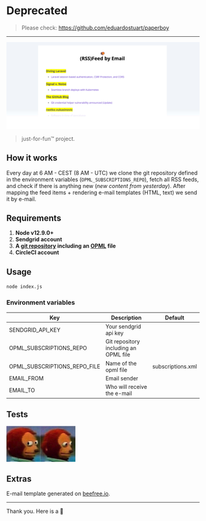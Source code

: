 # Deprecated 
> Please check: https://github.com/eduardostuart/paperboy 
--- 
<p align="center">
  <img src=".github/image.jpg" width="914" />
</p>

> just-for-fun™ project.

## How it works

Every day at 6 AM - CEST (8 AM - UTC) we clone the git repository defined in the environment variables (`OPML_SUBSCRIPTIONS_REPO`), fetch all RSS feeds, and check if there is anything new (_new content from yesterday_).
After mapping the feed items + rendering e-mail templates (HTML, text) we send it by e-mail.

## Requirements

1. **Node v12.9.0+**
1. **Sendgrid account**
1. **A [git repository](https://github.com/eduardostuart/opml) including an [OPML](https://en.wikipedia.org/wiki/OPML) file**
1. **CircleCI account**

## Usage

```sh
node index.js
```

### Environment variables

| Key | Description | Default |
|---|---|---|
| SENDGRID_API_KEY | Your sendgrid api key | |
| OPML_SUBSCRIPTIONS_REPO | Git repository including an OPML file | |
| OPML_SUBSCRIPTIONS_REPO_FILE| Name of the opml file | subscriptions.xml |
| EMAIL_FROM | Email sender | |
| EMAIL_TO | Who will receive the e-mail | |

## Tests

<img src=".github/tests.jpg" width="180" />

## Extras

E-mail template generated on [beefree.io](https://beefree.io/).

---

Thank you.
Here is a :cookie:
